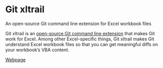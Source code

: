 # Git xltrail
An open-source Git command line extension for Excel workbook files

Git xltrail is an [open-source Git command line extension](https://github.com/ZoomerAnalytics/git-xltrail) that makes Git work for Excel. Among other Excel-specific things, Git xltrail makes Git understand Excel workbook files so that you can get meaningful diffs on your workbook’s VBA content.

[Webpage](https://www.xltrail.com/git-xltrail)
